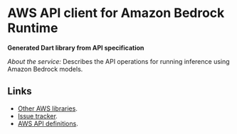 # AWS API client for Amazon Bedrock Runtime

**Generated Dart library from API specification**

*About the service:*
Describes the API operations for running inference using Amazon Bedrock
models.

## Links

- [Other AWS libraries](https://github.com/agilord/aws_client/tree/master/generated).
- [Issue tracker](https://github.com/agilord/aws_client/issues).
- [AWS API definitions](https://github.com/aws/aws-sdk-js/tree/master/apis).
